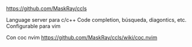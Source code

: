 https://github.com/MaskRay/ccls

Language server para c/c++
Code completion, búsqueda, diagontics, etc.
Configurable para vim



Con coc nvim
https://github.com/MaskRay/ccls/wiki/coc.nvim
